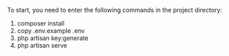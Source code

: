 To start, you need to enter the following commands in the project directory:
  1. composer install
  2. copy .env.example .env
  3. php artisan key:generate
  4. php artisan serve
